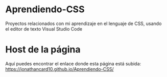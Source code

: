 # Aprendiendo-CSS
Proyectos relacionados con mi aprendizaje en el lenguaje de CSS, usando el editor de texto Visual Studio Code
# Host de la página
Aquí puedes encontrar el enlace donde esta página está subida:
https://jonathancard10.github.io/Aprendiendo-CSS/
